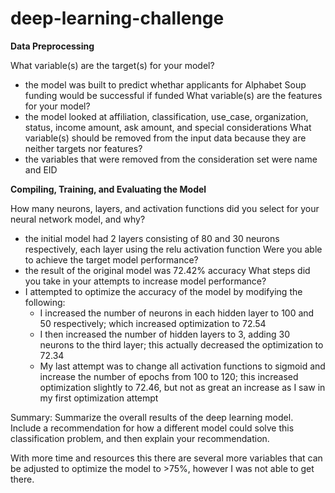 # deep-learning-challenge

**Data Preprocessing**

What variable(s) are the target(s) for your model?
  - the model was built to predict whethar applicants for Alphabet Soup funding would be successful if funded
What variable(s) are the features for your model?
  - the model looked at affiliation, classification, use_case, organization, status, income amount, ask amount, and special considerations
What variable(s) should be removed from the input data because they are neither targets nor features?
  - the variables that were removed from the consideration set were name and EID


**Compiling, Training, and Evaluating the Model**

How many neurons, layers, and activation functions did you select for your neural network model, and why?
  - the initial model had 2 layers consisting of 80 and 30 neurons respectively, each layer using the relu activation function
Were you able to achieve the target model performance?
  - the result of the original model was 72.42% accuracy
What steps did you take in your attempts to increase model performance?
  - I attempted to optimize the accuracy of the model by modifying the following:
      - I increased the number of neurons in each hidden layer to 100 and 50 respectively; which increased optimization to 72.54
      - I then increased the number of hidden layers to 3, adding 30 neurons to the third layer; this actually decreased the optimization to 72.34
      - My last attempt was to change all activation functions to sigmoid and increase the number of epochs from 100 to 120; this increased optimization slightly to 72.46, but not as great an increase as I saw in my first optimization attempt


Summary: Summarize the overall results of the deep learning model. Include a recommendation for how a different model could solve this classification problem, and then explain your recommendation.

With more time and resources this there are several more variables that can be adjusted to optimize the model to >75%, however I was not able to get there.
